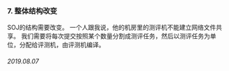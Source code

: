 ### 7. 整体结构改变
SOJ的结构需要改变。
一个人跟我说，他的机房里的测评机不能建立网络文件共享。
我们需要将每次提交按照某个数量分割成测评任务，然后以测评任务为单位，分配给评测机，由评测机编译。
###### 2019.08.07